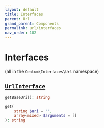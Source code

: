 ```yaml
---
layout: default
title: Interfaces
parent: Url
grand_parent: Components
permalink: url/interfaces
nav_order: 102
---
```




# Interfaces

(all in the `Centum\Interfaces\Url` namespace)



## [`UrlInterface`](https://github.com/SidRoberts/centum/blob/main/src/Interfaces/Url/UrlInterface.php)

```php
getBaseUri(): string
```

```php
get(
    string $uri = "",
    array<mixed> $arguments = []
): string
```
